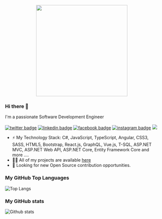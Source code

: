 <img src="https://media.giphy.com/media/p4NLw3I4U0idi/giphy.gif" width="300" style="display: block; margin: auto;">

### Hi there 👋
I'm a passionate Software Development Engineer <!--working at [@cybage](https://www.cybage.com/) in Pune, India 🇮🇳 -->
<br/> <br/>
[![twitter badge](https://img.shields.io/badge/twitter-@sorabhdtomar-%231FA1F1?style=flat&logo=twitter&logoColor=white)](https://twitter.com/sorabhdtomar)
[![linkedin badge](https://img.shields.io/badge/linkedin-sorabhtomar-%231FA1F1?style=flat&logo=linkedin)](https://www.linkedin.com/in/sorabhtomar)
[![facebook badge](https://img.shields.io/badge/facebook-sorabhdtomar-%231FA1F1?style=flat&logo=facebook)](https://www.facebook.com/sorabhdtomar)
[![instagram badge](https://img.shields.io/badge/instagram-@sorabhdtomar-%231FA1F1?style=flat&logo=instagram&logoColor=white)](https://www.instagram.com/sorabhdtomar)
![](https://komarev.com/ghpvc/?username=sorabhtomar&color=brightgreen&style=flat)

- ⚡️ My Technology Stack: C#, JavaScript, TypeScript, Angular, CSS3, SASS, HTML5, Bootstrap, React.js, GraphQL, Vue.js, T-SQL, ASP.NET MVC, ASP.NET Web API, ASP.NET Core, Entity Framework Core and more ....
- 👨‍💻 All of my projects are available  [here](https://github.com/sorabhtomar?tab=repositories)
- 👯 Looking for new Open Source contribution opportunities.

### My GitHub Top Languages 
![Top Langs](https://github-readme-stats.vercel.app/api/top-langs/?username=sorabhtomar&hide=objective-c)
### My GitHub stats
![Github stats](https://github-readme-stats.vercel.app/api?username=sorabhtomar&show_icons=true)

<!--
**sorabhtomar/sorabhtomar** is a ✨ _special_ ✨ repository because its `README.md` (this file) appears on your GitHub profile.

Here are some ideas to get you started:

- 🔭 I’m currently working on ...
- 🌱 I’m currently learning ...
- 👯 I’m looking to collaborate on ...
- 🤔 I’m looking for help with ...
- 💬 Ask me about ...
- 📫 How to reach me: ...
- 😄 Pronouns: ...
- ⚡ Fun fact: ...
-->
